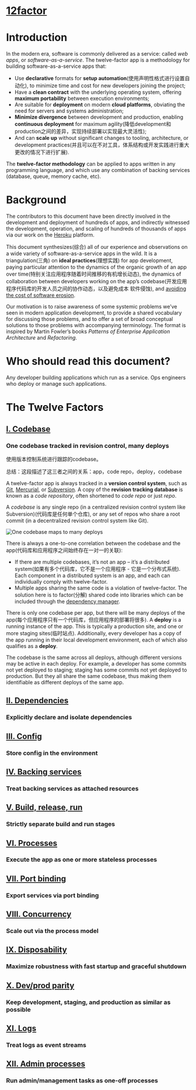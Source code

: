 # [12factor](https://12factor.net/zh_cn/)

# Introduction

In the modern era, software is commonly delivered as a service: called *web apps*, or *software-as-a-service*. The twelve-factor app is a methodology for building software-as-a-service apps that:

- Use **declarative** formats for **setup automation**(使用声明性格式进行设置自动化), to minimize time and cost for new developers joining the project;
- Have a **clean contract** with the underlying operating system, offering **maximum portability** between execution environments;
- Are suitable for **deployment** on modern **cloud platforms**, obviating the need for servers and systems administration;
- **Minimize divergence** between development and production, enabling **continuous deployment** for maximum agility(降低development和production之间的差异，实现持续部署以实现最大灵活性);
- And can **scale up** without significant changes to tooling, architecture, or development practices(并且可以在不对工具，体系结构或开发实践进行重大更改的情况下进行扩展).

The **twelve-factor methodology** can be applied to apps written in any programming language, and which use any combination of backing services (database, queue, memory cache, etc).

# Background

The contributors to this document have been directly involved in the development and deployment of hundreds of apps, and indirectly witnessed the development, operation, and scaling of hundreds of thousands of apps via our work on the [Heroku](http://www.heroku.com/) platform.

This document synthesizes(综合) all of our experience and observations on a wide variety of software-as-a-service apps in the wild. It is a triangulation(三角) on **ideal practices**(理想实践) for app development, paying particular attention to the dynamics of the organic growth of an app over time(特别关注应用程序随着时间推移的有机增长动态), the dynamics of collaboration between developers working on the app’s codebase(开发应用程序代码库的开发人员之间的协作动态，以及避免成本 软件侵蚀), and [avoiding the cost of software erosion](http://blog.heroku.com/archives/2011/6/28/the_new_heroku_4_erosion_resistance_explicit_contracts/).

Our motivation is to raise awareness of some systemic problems we’ve seen in modern application development, to provide a shared vocabulary for discussing those problems, and to offer a set of broad conceptual solutions to those problems with accompanying terminology. The format is inspired by Martin Fowler’s books *Patterns of Enterprise Application Architecture* and *Refactoring*.

# Who should read this document?

Any developer building applications which run as a service. Ops engineers who deploy or manage such applications.

# The Twelve Factors

## [I. Codebase](https://12factor.net/codebase)

### One codebase tracked in revision control, many deploys

使用版本控制系统进行跟踪的codebase。

总结：这段描述了这三者之间的关系：app，code repo，deploy，codebase

A twelve-factor app is always tracked in a **version control system**, such as [Git](http://git-scm.com/), [Mercurial](https://www.mercurial-scm.org/), or [Subversion](http://subversion.apache.org/). A copy of the **revision tracking database** is known as a *code repository*, often shortened to *code repo* or just *repo*.

A *codebase* is any single repo (in a centralized revision control system like Subversion)(代码库是任何单个仓库), or any set of repos who share a root commit (in a decentralized revision control system like Git).



![One codebase maps to many deploys](https://12factor.net/images/codebase-deploys.png)

There is always a one-to-one correlation between the codebase and the app(代码库和应用程序之间始终存在一对一的关联):

- If there are multiple codebases, it’s not an app – it’s a distributed system(如果有多个代码库，它不是一个应用程序 - 它是一个分布式系统). Each component in a distributed system is an app, and each can individually comply with twelve-factor.
- Multiple apps sharing the same code is a violation of twelve-factor. The solution here is to factor(分解) shared code into libraries which can be included through the [dependency manager](https://12factor.net/dependencies).

There is only one codebase per app, but there will be many deploys of the app(每个应用程序只有一个代码库，但应用程序的部署将很多). A **deploy** is a running instance of the app. This is typically a production site, and one or more staging sites(临时站点). Additionally, every developer has a copy of the app running in their local development environment, each of which also qualifies as a **deploy**.

The codebase is the same across all deploys, although different versions may be active in each deploy. For example, a developer has some commits not yet deployed to staging; staging has some commits not yet deployed to production. But they all share the same codebase, thus making them identifiable as different deploys of the same app.

## [II. Dependencies](https://12factor.net/dependencies)

### Explicitly declare and isolate dependencies

## [III. Config](https://12factor.net/config)

### Store config in the environment

## [IV. Backing services](https://12factor.net/backing-services)

### Treat backing services as attached resources

## [V. Build, release, run](https://12factor.net/build-release-run)

### Strictly separate build and run stages

## [VI. Processes](https://12factor.net/processes)

### Execute the app as one or more stateless processes

## [VII. Port binding](https://12factor.net/port-binding)

### Export services via port binding

## [VIII. Concurrency](https://12factor.net/concurrency)

### Scale out via the process model

## [IX. Disposability](https://12factor.net/disposability)

### Maximize robustness with fast startup and graceful shutdown

## [X. Dev/prod parity](https://12factor.net/dev-prod-parity)

### Keep development, staging, and production as similar as possible

## [XI. Logs](https://12factor.net/logs)

### Treat logs as event streams

## [XII. Admin processes](https://12factor.net/admin-processes)

### Run admin/management tasks as one-off processes
